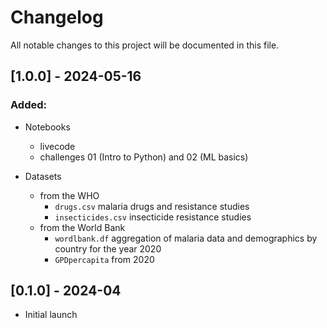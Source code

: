 # Changelog

All notable changes to this project will be documented in this file.
 
## [1.0.0] - 2024-05-16

### Added:

- Notebooks 
    - livecode
    - challenges 01 (Intro to Python) and 02 (ML basics)

- Datasets
    - from the WHO
        - `drugs.csv` malaria drugs and resistance studies
        - `insecticides.csv` insecticide resistance studies 
    - from the World Bank
        - `wordlbank.df` aggregation of malaria data and demographics by country for the year 2020
        - `GPDpercapita` from 2020

## [0.1.0] - 2024-04

- Initial launch
